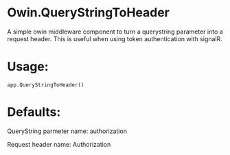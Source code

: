 Owin.QueryStringToHeader
========================

A simple owin middleware component to turn a querystring parameter into a request header. This is useful when using token authentication with signalR.


Usage:
====

`app.QueryStringToHeader()`


Defaults:
====

QueryString parmeter name: authorization

Request header name: Authorization

